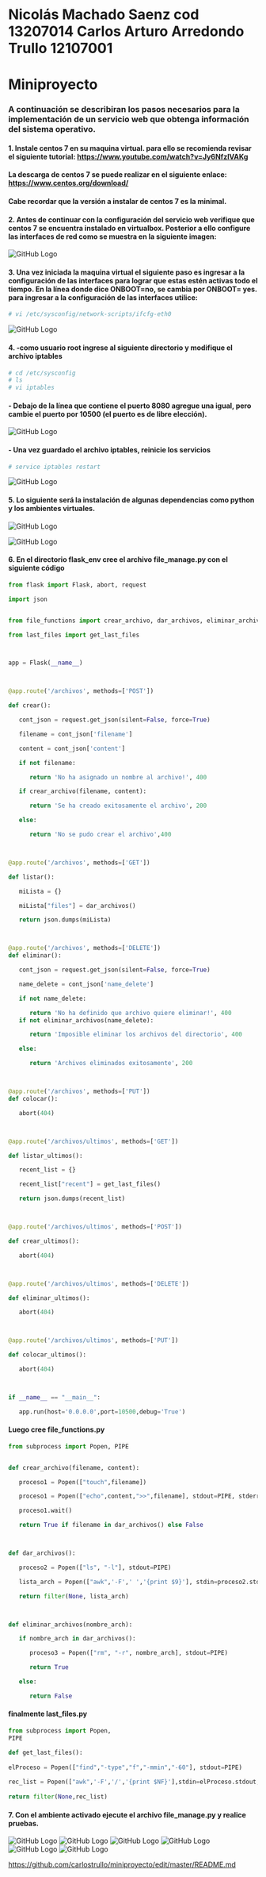 # Nicolás Machado Saenz cod 13207014 Carlos Arturo Arredondo Trullo 12107001

# Miniproyecto

### A continuación se describiran los pasos necesarios para la implementación de un servicio web que obtenga información del sistema operativo.
#### 1. Instale centos 7 en su maquina virtual. para ello se recomienda revisar el siguiente tutorial: https://www.youtube.com/watch?v=Jy6NfzlVAKg
#### La descarga de centos 7 se puede realizar en el siguiente enlace: https://www.centos.org/download/
#### Cabe recordar que la versión a instalar de centos 7 es la minimal.

#### 2. Antes de continuar con la configuración del servicio web verifique que centos 7 se encuentra instalado en virtualbox. Posterior a ello configure las interfaces de red como se muestra en la siguiente imagen:

![GitHub Logo](https://github.com/carlostrullo/miniproyecto/blob/master/interfaz-red-1.png)

#### 3. Una vez iniciada la maquina virtual el siguiente paso es ingresar a la configuración de las interfaces para lograr que estas estén activas todo el tiempo. En la línea donde dice ONBOOT=no, se cambia por ONBOOT= yes. para ingresar a la configuración de las interfaces utilice:

```sh
# vi /etc/sysconfig/network-scripts/ifcfg-eth0
```
![GitHub Logo](https://github.com/carlostrullo/miniproyecto/blob/master/interfaz-red-2.png)

#### 4. -como usuario root ingrese al siguiente directorio y modifique el archivo iptables
```sh
# cd /etc/sysconfig
# ls
# vi iptables
```
#### - Debajo de la línea que contiene el puerto 8080 agregue una igual, pero cambie el puerto por 10500 (el puerto es de libre elección).

![GitHub Logo](https://github.com/carlostrullo/miniproyecto/blob/master/iptables.png)

#### - Una vez guardado el archivo iptables, reinicie los servicios
```sh
# service iptables restart
```
![GitHub Logo](https://github.com/carlostrullo/miniproyecto/blob/master/interfaz-red-3.png)

#### 5. Lo siguiente será la instalación de algunas dependencias como python y los ambientes virtuales.


![GitHub Logo](https://github.com/carlostrullo/miniproyecto/blob/master/entornos-1.png)

![GitHub Logo](https://github.com/carlostrullo/miniproyecto/blob/master/entornos-2.png)


#### 6. En el directorio flask_env cree el archivo file_manage.py con el siguiente código

```py
from flask import Flask, abort, request

import json


from file_functions import crear_archivo, dar_archivos, eliminar_archivos

from last_files import get_last_files



app = Flask(__name__)



@app.route('/archivos', methods=['POST'])

def crear():

   cont_json = request.get_json(silent=False, force=True)

   filename = cont_json['filename']

   content = cont_json['content']

   if not filename:

      return 'No ha asignado un nombre al archivo!', 400

   if crear_archivo(filename, content):

      return 'Se ha creado exitosamente el archivo', 200

   else:

      return 'No se pudo crear el archivo',400



@app.route('/archivos', methods=['GET'])

def listar():

   miLista = {}

   miLista["files"] = dar_archivos()

   return json.dumps(miLista)



@app.route('/archivos', methods=['DELETE'])
def eliminar():

   cont_json = request.get_json(silent=False, force=True)

   name_delete = cont_json['name_delete']

   if not name_delete:

      return 'No ha definido que archivo quiere eliminar!', 400
   if not eliminar_archivos(name_delete):

      return 'Imposible eliminar los archivos del directorio', 400

   else:

      return 'Archivos eliminados exitosamente', 200



@app.route('/archivos', methods=['PUT'])
def colocar():

   abort(404)



@app.route('/archivos/ultimos', methods=['GET'])

def listar_ultimos():

   recent_list = {}

   recent_list["recent"] = get_last_files()

   return json.dumps(recent_list)



@app.route('/archivos/ultimos', methods=['POST'])

def crear_ultimos():

   abort(404)



@app.route('/archivos/ultimos', methods=['DELETE'])

def eliminar_ultimos():

   abort(404)



@app.route('/archivos/ultimos', methods=['PUT'])

def colocar_ultimos():

   abort(404)



if __name__ == "__main__":

   app.run(host='0.0.0.0',port=10500,debug='True')

```

#### Luego cree file_functions.py

```py
from subprocess import Popen, PIPE


def crear_archivo(filename, content):

   proceso1 = Popen(["touch",filename])

   proceso1 = Popen(["echo",content,">>",filename], stdout=PIPE, stderr=PIPE)

   proceso1.wait()

   return True if filename in dar_archivos() else False



def dar_archivos():

   proceso2 = Popen(["ls", "-l"], stdout=PIPE)

   lista_arch = Popen(["awk",'-F',' ','{print $9}'], stdin=proceso2.stdout, stdout=PIPE).communicate()[0].split('\n')

   return filter(None, lista_arch)



def eliminar_archivos(nombre_arch):

   if nombre_arch in dar_archivos():

      proceso3 = Popen(["rm", "-r", nombre_arch], stdout=PIPE)

      return True

   else:

      return False


```

#### finalmente last_files.py

```py
from subprocess import Popen, 
PIPE

def get_last_files():
   
elProceso = Popen(["find","-type","f","-mmin","-60"], stdout=PIPE)
   
rec_list = Popen(["awk",'-F','/','{print $NF}'],stdin=elProceso.stdout, stdout=PIPE).communicate()[0].split('\n')
   
return filter(None,rec_list)
```
#### 7. Con el ambiente activado ejecute el archivo file_manage.py  y realice pruebas.
![GitHub Logo](https://github.com/carlostrullo/miniproyecto/blob/master/get-files-1.png)
![GitHub Logo](https://github.com/carlostrullo/miniproyecto/blob/master/get-recent-files-1.png)
![GitHub Logo](https://github.com/carlostrullo/miniproyecto/blob/master/post-files-1.png)
![GitHub Logo](https://github.com/carlostrullo/miniproyecto/blob/master/put-files-not-found-1.png)
![GitHub Logo](https://github.com/carlostrullo/miniproyecto/blob/master/ejecucion-servicio.png)
![GitHub Logo](https://github.com/carlostrullo/miniproyecto/blob/master/log-console.png)


https://github.com/carlostrullo/miniproyecto/edit/master/README.md





